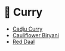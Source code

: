 # 🍛 Curry

- [Cadju Curry](../recipes/cadju_curry.md)
- [Cauliflower Biryani](../recipes/cauliflower_biryani.md)
- [Red Daal](../recipes/red_daal.md)
